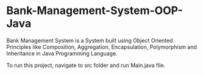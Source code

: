 # Bank-Management-System-OOP-Java
Bank Management System is a System built using Object Oriented Principles like Composition, Aggregation, Encapsulation, Polymorphism and Inheritance in Java Programming Language.

To run this project, navigate to src folder and run Main.java file.

